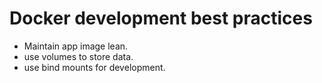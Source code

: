 # Docker development best practices

- Maintain app image lean.
- use volumes to store data.
- use bind mounts for development.
